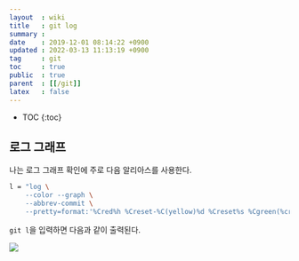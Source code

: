 ```yaml
---
layout  : wiki
title   : git log
summary : 
date    : 2019-12-01 08:14:22 +0900
updated : 2022-03-13 11:13:19 +0900
tag     : git
toc     : true
public  : true
parent  : [[/git]]
latex   : false
---
```

* TOC
{:toc}

## 로그 그래프

나는 로그 그래프 확인에 주로 다음 알리아스를 사용한다.

```sh
l = "log \
    --color --graph \
    --abbrev-commit \
    --pretty=format:'%Cred%h %Creset-%C(yellow)%d %Creset%s %Cgreen(%cr)%C(bold blue)<%an>'"
```

`git l`을 입력하면 다음과 같이 출력된다.

![]( ./69907636-866a3000-141b-11ea-8b50-732c038279a3.png )



